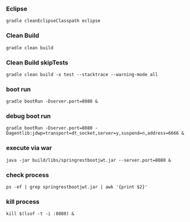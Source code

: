 ### Eclipse
`````
gradle cleanEclipseClasspath eclipse
`````

### Clean Build
`````
gradle clean build
`````


### Clean Build skipTests
`````
gradle clean build -x test --stacktrace --warning-mode all
`````

### boot run
`````
gradle bootRun -Dserver.port=8080 &
`````

### debug boot run
`````
gradle bootRun -Dserver.port=8080 -Dagentlib:jdwp=transport=dt_socket,server=y,suspend=n,address=6666 &
`````

### execute via war
`````
java -jar build/libs/springrestbootjwt.jar --server.port=8080 &
`````

### check process
`````
ps -ef | grep springrestbootjwt.jar | awk '{print $2}'
`````

### kill process
`````
kill $(lsof -t -i :8080) &
`````